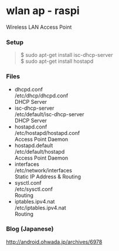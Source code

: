 # wlan ap - raspi 
Wireless LAN Access Point <br/>

### Setup
> $ sudo apt-get install isc-dhcp-server <br/>
> $ sudo apt-get install hostapd <br/>

### Files
- dhcpd.conf <br/>
  /etc/dhcp/dhcpd.conf <br/>
  DHCP Server <br/>
- isc-dhcp-server <br/>
  /etc/default/isc-dhcp-server <br/>
  DHCP Server <br/>  
- hostapd.conf <br/>
  /etc/hostapd/hostapd.conf <br/>
  Access Point Daemon <br/>
- hostapd.default <br/>
  /etc/default/hostapd <br/>
  Access Point Daemon <br/>
- interfaces <br/>
  /etc/network/interfaces <br/>
  Static IP Address & Routing <br/>  
- sysctl.conf <br/>
  /etc/sysctl.conf <br/>
  Routing <br/>  
- iptables.ipv4.nat <br/>
  /etc/iptables.ipv4.nat <br/>
  Routing <br/>

### Blog (Japanese)
http://android.ohwada.jp/archives/6978
